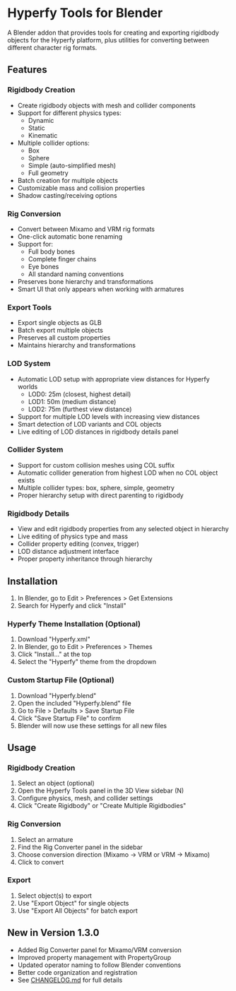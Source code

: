 # Hyperfy Tools for Blender

A Blender addon that provides tools for creating and exporting rigidbody objects for the Hyperfy platform, plus utilities for converting between different character rig formats.

## Features

### Rigidbody Creation
- Create rigidbody objects with mesh and collider components
- Support for different physics types:
  - Dynamic
  - Static
  - Kinematic
- Multiple collider options:
  - Box
  - Sphere
  - Simple (auto-simplified mesh)
  - Full geometry
- Batch creation for multiple objects
- Customizable mass and collision properties
- Shadow casting/receiving options

### Rig Conversion
- Convert between Mixamo and VRM rig formats
- One-click automatic bone renaming
- Support for:
  - Full body bones
  - Complete finger chains
  - Eye bones
  - All standard naming conventions
- Preserves bone hierarchy and transformations
- Smart UI that only appears when working with armatures

### Export Tools
- Export single objects as GLB
- Batch export multiple objects
- Preserves all custom properties
- Maintains hierarchy and transformations

### LOD System
- Automatic LOD setup with appropriate view distances for Hyperfy worlds
  - LOD0: 25m (closest, highest detail)
  - LOD1: 50m (medium distance)
  - LOD2: 75m (furthest view distance)
- Support for multiple LOD levels with increasing view distances
- Smart detection of LOD variants and COL objects
- Live editing of LOD distances in rigidbody details panel

### Collider System
- Support for custom collision meshes using COL suffix
- Automatic collider generation from highest LOD when no COL object exists
- Multiple collider types: box, sphere, simple, geometry
- Proper hierarchy setup with direct parenting to rigidbody

### Rigidbody Details
- View and edit rigidbody properties from any selected object in hierarchy
- Live editing of physics type and mass
- Collider property editing (convex, trigger)
- LOD distance adjustment interface
- Proper property inheritance through hierarchy

## Installation

1. In Blender, go to Edit > Preferences > Get Extensions
2. Search for Hyperfy and click "Install"

### Hyperfy Theme Installation (Optional)
1. Download "Hyperfy.xml"
2. In Blender, go to Edit > Preferences > Themes
3. Click "Install..." at the top
4. Select the "Hyperfy" theme from the dropdown

### Custom Startup File (Optional)
1. Download "Hyperfy.blend"
2. Open the included "Hyperfy.blend" file
3. Go to File > Defaults > Save Startup File
4. Click "Save Startup File" to confirm
5. Blender will now use these settings for all new files


## Usage

### Rigidbody Creation
1. Select an object (optional)
2. Open the Hyperfy Tools panel in the 3D View sidebar (N)
3. Configure physics, mesh, and collider settings
4. Click "Create Rigidbody" or "Create Multiple Rigidbodies"

### Rig Conversion
1. Select an armature
2. Find the Rig Converter panel in the sidebar
3. Choose conversion direction (Mixamo → VRM or VRM → Mixamo)
4. Click to convert

### Export
1. Select object(s) to export
2. Use "Export Object" for single objects
3. Use "Export All Objects" for batch export

## New in Version 1.3.0

- Added Rig Converter panel for Mixamo/VRM conversion
- Improved property management with PropertyGroup
- Updated operator naming to follow Blender conventions
- Better code organization and registration
- See [CHANGELOG.md](CHANGELOG.md) for full details

